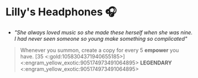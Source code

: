 # **Lilly's Headphones** 🎧
- *"She always loved music so she made these herself when she was nine. I had never seen someone so young make something so complicated"*

> Whenever you summon, create a copy for every 5 __empower__ you have. [35 <:gold:1058304371940655185>]
<:engram_yellow_exotic:905174973491064895> __LEGENDARY__ <:engram_yellow_exotic:905174973491064895>
